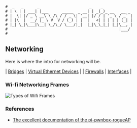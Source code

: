 ```text
#  _   _      _                      _    _
# | \ | | ___| |___      _____  _ __| | _(_)_ __   __ _
# |  \| |/ _ \ __\ \ /\ / / _ \| '__| |/ / | '_ \ / _` |
# | |\  |  __/ |_ \ V  V / (_) | |  |   <| | | | | (_| |
# |_| \_|\___|\__| \_/\_/ \___/|_|  |_|\_\_|_| |_|\__, |
#                                                 |___/
#
```

## Networking

Here is where the intro for networking will be.

| [Bridges](bridge)    | [Virtual Ethernet Devices](virt_eth) |
| [Firewalls](firewall) | [Interfaces](interfaces)             |


### Wi-fi Networking Frames

![Types of Wifi Frames](https://anoduck.github.io/wiki/assets/img/802.11.png)

### References

- [The excellent documentation of the pi-pwnbox-rogueAP](https://github.com/koutto/pi-pwnbox-rogueap/wiki)
